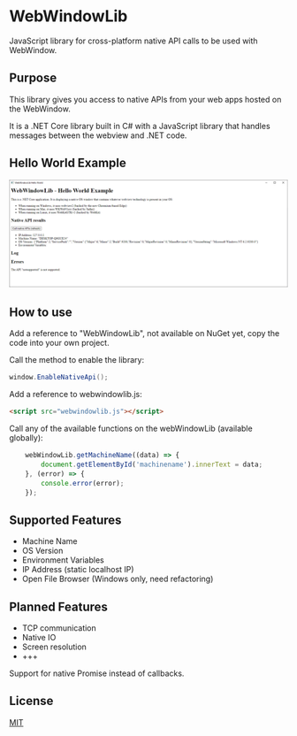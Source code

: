 # WebWindowLib

JavaScript library for cross-platform native API calls to be used with WebWindow.

## Purpose

This library gives you access to native APIs from your web apps hosted on the WebWindow.

It is a .NET Core library built in C# with a JavaScript library that handles messages between the webview and .NET code.

## Hello World Example

![WebWindowLib Hello World Sample Screenshot](samples/screenshot.png)

## How to use

Add a reference to "WebWindowLib", not available on NuGet yet, copy the code into your own project.

Call the method to enable the library:

```cs
window.EnableNativeApi();
```

Add a reference to webwindowlib.js:

```html
<script src="webwindowlib.js"></script>
```

Call any of the available functions on the webWindowLib (available globally):

```js
    webWindowLib.getMachineName((data) => {
        document.getElementById('machinename').innerText = data;
    }, (error) => {
        console.error(error);
    });
```

## Supported Features

- Machine Name
- OS Version
- Environment Variables
- IP Address (static localhost IP)
- Open File Browser (Windows only, need refactoring)

## Planned Features

- TCP communication
- Native IO
- Screen resolution
- +++

Support for native Promise instead of callbacks.

## License

[MIT](LICENSE)
